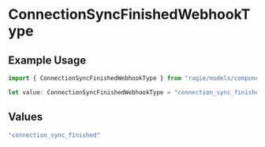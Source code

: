 # ConnectionSyncFinishedWebhookType

## Example Usage

```typescript
import { ConnectionSyncFinishedWebhookType } from "ragie/models/components";

let value: ConnectionSyncFinishedWebhookType = "connection_sync_finished";
```

## Values

```typescript
"connection_sync_finished"
```
